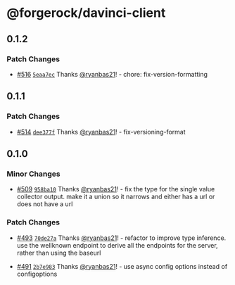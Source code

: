 # @forgerock/davinci-client

## 0.1.2

### Patch Changes

- [#516](https://github.com/ForgeRock/forgerock-javascript-sdk/pull/516) [`5eaa7ec`](https://github.com/ForgeRock/forgerock-javascript-sdk/commit/5eaa7ecc4da81ceda1ba8418e4f9969f09bc76b1) Thanks [@ryanbas21](https://github.com/ryanbas21)! - chore: fix-version-formatting

## 0.1.1

### Patch Changes

- [#514](https://github.com/ForgeRock/forgerock-javascript-sdk/pull/514) [`dee377f`](https://github.com/ForgeRock/forgerock-javascript-sdk/commit/dee377fdbba7c7be9ea7c5bc3e3739eb75b9c02c) Thanks [@ryanbas21](https://github.com/ryanbas21)! - fix-versioning-format

## 0.1.0

### Minor Changes

- [#509](https://github.com/ForgeRock/forgerock-javascript-sdk/pull/509) [`958ba10`](https://github.com/ForgeRock/forgerock-javascript-sdk/commit/958ba101b37efab1ba5cb0afe4b6c870f8f4ef36) Thanks [@ryanbas21](https://github.com/ryanbas21)! - fix the type for the single value collector output. make it a union so it narrows and either has a url or does not have a url

### Patch Changes

- [#493](https://github.com/ForgeRock/forgerock-javascript-sdk/pull/493) [`70de27a`](https://github.com/ForgeRock/forgerock-javascript-sdk/commit/70de27aa322154f36d52e5b3a21cdc9c94a2ec92) Thanks [@ryanbas21](https://github.com/ryanbas21)! - refactor to improve type inference. use the wellknown endpoint to derive all the endpoints for the server, rather than using the baseurl

- [#491](https://github.com/ForgeRock/forgerock-javascript-sdk/pull/491) [`2b7e983`](https://github.com/ForgeRock/forgerock-javascript-sdk/commit/2b7e98352b6b264af086791b33a64ee409e15944) Thanks [@ryanbas21](https://github.com/ryanbas21)! - use async config options instead of configoptions
